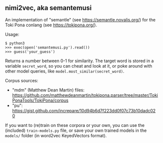 ## nimi2vec, aka semantemusi

An implementation of "semantle" (see https://semantle.novalis.org/) for the Toki Pona conlang (see https://tokipona.org/).

Usage:

    $ python3
    >>> exec(open('semantemusi.py').read())
    >>> guess('your_guess')

Returns a number between 0-1 for similarity.
The target word is stored in a variable <code>secret_word</code>, so you can cheat and look at it, or poke around with other model queries, like <code>model.most_similar(secret_word)</code>.


Corpus sources:
- "mdm" (Matthew Dean Martin) files:
https://github.com/matthewdeanmartin/tokipona.parser/tree/master/TokiPonaTools/TokiPona/corpus
- "pu": https://gist.github.com/increpare/10d94b6d7f223dd0f07c73b10dadc020

If you want to (re)train on these corpora or your own, you can use the (included) <code>train-models.py</code> file, or save your own trained models in the <code>models/</code> folder (in word2vec KeyedVectors format).
